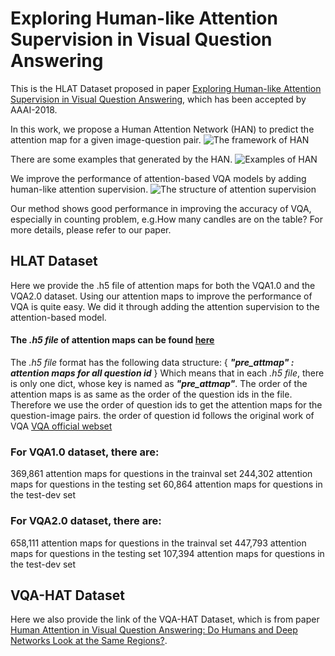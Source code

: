# Exploring Human-like Attention Supervision in Visual Question Answering
This is the HLAT Dataset proposed in paper [Exploring Human-like Attention Supervision in Visual Question Answering](https://arxiv.org/abs/1709.06308), which has been accepted by AAAI-2018. 

In this work, we propose a Human Attention Network (HAN) to predict the attention map for a given image-question pair.
![The framework of HAN]()

There are some examples that generated by the HAN.
![Examples of HAN]()

We improve the performance of attention-based VQA models by adding human-like attention supervision.
![The structure of attention supervision]()

Our method shows good performance in improving the accuracy of VQA, especially in counting problem, e.g.How many candles are on the table? For more details, please refer to our paper.

## HLAT Dataset

Here we provide the .h5 file of attention maps for both the VQA1.0 and the VQA2.0 dataset.
Using our attention maps to improve the performance of VQA is quite easy. 
We did it through adding the attention supervision to the attention-based model.

#### The *.h5 file* of attention maps can be found [here]()

The *.h5 file* format has the following data structure: 
{
*__"pre_attmap" : attention maps for all question id__*
}
Which means that in each *.h5 file*, there is only one dict, whose key is named as *__"pre_attmap"__*. The order of the attention maps is as same as the order of the question ids in the file. Therefore we use the order of question ids to get the attention maps for the question-image pairs. the order of question id follows the original work of VQA [VQA official webset](http://visualqa.org/download.html)


### For VQA1.0 dataset, there are:
369,861 attention maps for questions in the trainval set 
244,302 attention maps for questions in the testing set
 60,864 attention maps for questions in the test-dev set

### For VQA2.0 dataset, there are:
658,111 attention maps for questions in the trainval set 
447,793 attention maps for questions in the testing set
107,394 attention maps for questions in the test-dev set

## VQA-HAT Dataset
Here we also provide the link of the VQA-HAT Dataset, which is from paper [Human Attention in Visual Question Answering:
Do Humans and Deep Networks Look at the Same Regions?](https://arxiv.org/abs/1606.03556).
